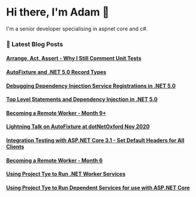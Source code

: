 # Hi there, I'm Adam 👋

I'm a senior developer specialising in aspnet core and c#.

### 📙 Latest Blog Posts
<!--START_SECTION:feed-->
#### [Arrange, Act, Assert - Why I Still Comment Unit Tests](http:&#x2F;&#x2F;adamstorr.azurewebsites.net&#x2F;blog&#x2F;arrange-act-assert-why-i-still-comment-unit-tests)
#### [AutoFixture and .NET 5.0 Record Types](http:&#x2F;&#x2F;adamstorr.azurewebsites.net&#x2F;blog&#x2F;autofixture-and-net5.0-record-types)
#### [Debugging Dependency Injection Service Registrations in .NET 5.0](http:&#x2F;&#x2F;adamstorr.azurewebsites.net&#x2F;blog&#x2F;debugging-dependency-injection-service-registrations-in-net5.0)
#### [Top Level Statements and Dependency Injection in .NET 5.0](http:&#x2F;&#x2F;adamstorr.azurewebsites.net&#x2F;blog&#x2F;top-level-statements-and-dependency-injection-in-net5.0)
#### [Becoming a Remote Worker - Month 9+](http:&#x2F;&#x2F;adamstorr.azurewebsites.net&#x2F;blog&#x2F;becoming-a-remote-worker-month-9-plus)
#### [Lightning Talk on AutoFixture at dotNetOxford Nov 2020](http:&#x2F;&#x2F;adamstorr.azurewebsites.net&#x2F;blog&#x2F;lightning-talk-on-autofixture-at-dotnetoxford-nov-2020)
#### [Integration Testing with ASP.NET Core 3.1 - Set Default Headers for All Clients](http:&#x2F;&#x2F;adamstorr.azurewebsites.net&#x2F;blog&#x2F;integration-testing-with-aspnetcore-3-1-set-default-headers-for-all-clients)
#### [Becoming a Remote Worker - Month 6](http:&#x2F;&#x2F;adamstorr.azurewebsites.net&#x2F;blog&#x2F;becoming-a-remote-worker-month-6)
#### [Using Project Tye to Run .NET Worker Services](http:&#x2F;&#x2F;adamstorr.azurewebsites.net&#x2F;blog&#x2F;using-project-tye-to-run-dotnet-worker-services)
#### [Using Project Tye to Run Dependent Services for use with ASP.NET Core](http:&#x2F;&#x2F;adamstorr.azurewebsites.net&#x2F;blog&#x2F;using-project-tye-to-run-dependent-services-for-use-with-aspnetcore)
<!--END_SECTION:feed-->


<!--
**WestDiscGolf/WestDiscGolf** is a ✨ _special_ ✨ repository because its `README.md` (this file) appears on your GitHub profile.

Here are some ideas to get you started:

- 🔭 I’m currently working on ...
- 🌱 I’m currently learning ...
- 👯 I’m looking to collaborate on ...
- 🤔 I’m looking for help with ...
- 💬 Ask me about ...
- 📫 How to reach me: ...
- 😄 Pronouns: ...
- ⚡ Fun fact: ...
-->
